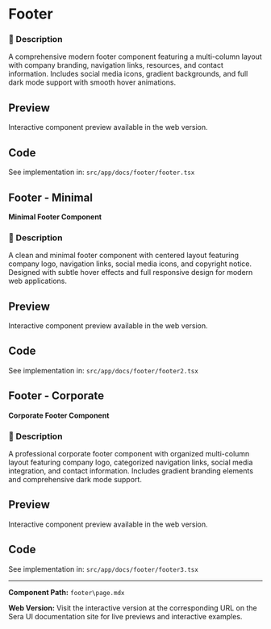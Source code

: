 # Footer 

### 📝 Description
A comprehensive modern footer component featuring a multi-column layout with company branding, navigation links, resources, and contact information. Includes social media icons, gradient backgrounds, and full dark mode support with smooth hover animations.

## Preview

Interactive component preview available in the web version.

## Code

See implementation in: `src/app/docs/footer/footer.tsx`

## Footer - Minimal

**Minimal Footer Component**

### 📝 Description
A clean and minimal footer component with centered layout featuring company logo, navigation links, social media icons, and copyright notice. Designed with subtle hover effects and full responsive design for modern web applications.

## Preview

Interactive component preview available in the web version.

## Code

See implementation in: `src/app/docs/footer/footer2.tsx`

## Footer - Corporate

**Corporate Footer Component**

### 📝 Description
A professional corporate footer component with organized multi-column layout featuring company logo, categorized navigation links, social media integration, and contact information. Includes gradient branding elements and comprehensive dark mode support.

## Preview

Interactive component preview available in the web version.

## Code

See implementation in: `src/app/docs/footer/footer3.tsx`

---

**Component Path:** `footer\page.mdx`

**Web Version:** Visit the interactive version at the corresponding URL on the Sera UI documentation site for live previews and interactive examples.
